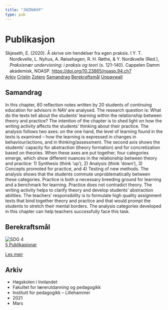 ```yaml
---
title: "JNZRHHVF"
type: pub
---
```

<h1>Publikasjon</h1>
<article id="csl-bib-container-JNZRHHVF" class="csl-bib-container">
  <div class="csl-bib-body" style="line-height: 1.35; padding-left: 1em; text-indent:-1em;">
  <div class="csl-entry">Skjeseth, E. (2020). &#xC5; skrive om hendelser fra egen praksis. I Y. T. Nordkvelle, L. Nyhus, A. R&#xF8;isehagen, R. H. R&#xF8;the, &amp; Y. Nordkvelle (Red.), <i>Praksisn&#xE6;r undervisning: i praksis og teori</i> (s. 121&#x2013;140). Cappelen Damm akademisk, NOASP. <a href="https://doi.org/10.23865/noasp.94.ch7">https://doi.org/10.23865/noasp.94.ch7</a></div>
</div>
  <div class="csl-bib-buttons">
    <a href="#taxonomy-article-JNZRHHVF" class="csl-bib-button">Arkiv</a>
    <a href="https://app.cristin.no/results/show.jsf?id=1894471" alt="Cristin URL" class="csl-bib-button">Cristin</a>
    <a href="http://zotero.org/groups/5402882/items/JNZRHHVF" alt="Zotero URL" class="csl-bib-button">Zotero</a>
    <a href="#abstract-article-JNZRHHVF" class="csl-bib-button">Samandrag</a>
    <a href="#sdg-article-JNZRHHVF" class="csl-bib-button">Berekraftsmål</a>
    <a href="https://press.nordicopenaccess.no/index.php/noasp/catalog/view/94/446/3505-3" class="csl-bib-button">Unpaywall</a>
  </div>
  <div id="csl-bib-meta-container-JNZRHHVF"></div>
</article>
<div id="csl-bib-meta-JNZRHHVF" class="csl-bib-meta">
  <article id="abstract-article-JNZRHHVF" class="abstract-article">
    <h1>Samandrag</h1>
    In this chapter, 60 reflection notes written by 20 students of continuing education for advisors in NAV are analysed. The research question is: What do the texts tell about the students’ learning within the relationship between theory and practice? The intention of the chapter is to shed light on how the writing activity affects the students’ thinking about their practice. The analysis follows two axes: on the one hand, the level of learning found in the texts is examined – how the learning is expressed in changes in behaviour/actions, and in thinking/assessment. The second axis shows the students’ capacity for abstraction (theory formation) and for concretization based on theories. When these axes are put together, four categories emerge, which show different nuances in the relationship between theory and practice: 1) Synthesis (think ‘up’), 2) Analysis (think ‘down’), 3) Concepts promoted for practice, and 4) Testing of new methods. The analysis shows that the students commute unproblematically between these categories. Practice is both a necessary breeding ground for learning and a benchmark for learning. Practice does not contradict theory. The writing activity helps to clarify theory and develop students’ abstraction abilities. The teachers’ responsibility is to formulate high quality assignment texts that bind together theory and practice and that would prompt the students to stretch their mental borders. The analysis categories developed in this chapter can help teachers successfully face this task.
  </article>
  <article id="sdg-article-JNZRHHVF" class="sdg-article">
    <h1>Berekraftsmål</h1>
    <div class="sdg-container"><div id="sdg4" class="sdg"> <img src="{{< params subfolder >}}images/sdg/sdg04_no.png" class="image" alt="SDG 4"> <div class="sdg-overlay"> <a href="{{< params subfolder >}}no/archive/?sdg=4#archive" class="sdg-publication-count"><span>5</span> Publikasjonar</a> <p><a href="NA" class="sdg-read-more">Les meir</a></p> </div> </div></div>
  </article>
  <article id="taxonomy-article-JNZRHHVF" class="taxonomy-article">
    <h1>Arkiv</h1>
    <ul>
      <li>Høgskolen i Innlandet</li>
      <li>Fakultet for lærerutdanning og pedagogikk</li>
      <li>Institutt for pedagogikk – Lillehammer</li>
      <li>2021</li>
      <li>Mars</li>
    </ul>
  </article>
</div>
